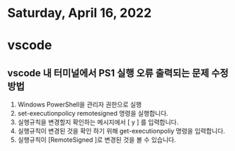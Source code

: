# Saturday, April 16, 2022
# vscode
## vscode 내 터미널에서 PS1 실행 오류 출력되는 문제 수정 방법
1. Windows PowerShell을 관리자 권한으로 실행
2. set-executionpolicy remotesigned 명령을 실행합니다.
3. 실행규칙을 변경할지 확인하는 메시지에서 [ y ] 를 입력합니다.
4. 실행규칙이 변경된 것을 확인 하기 위해 get-executionpoliy 명령을 입력합니다.
5. 실행규칙이 [RemoteSigned ]로 변경된 것을 볼 수 있습니다.
